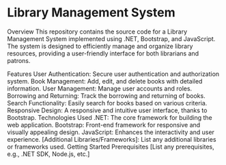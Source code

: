 # Library Management System
Overview
This repository contains the source code for a Library Management System implemented using .NET, Bootstrap, and JavaScript. The system is designed to efficiently manage and organize library resources, providing a user-friendly interface for both librarians and patrons.

Features
User Authentication: Secure user authentication and authorization system.
Book Management: Add, edit, and delete books with detailed information.
User Management: Manage user accounts and roles.
Borrowing and Returning: Track the borrowing and returning of books.
Search Functionality: Easily search for books based on various criteria.
Responsive Design: A responsive and intuitive user interface, thanks to Bootstrap.
Technologies Used
.NET: The core framework for building the web application.
Bootstrap: Front-end framework for responsive and visually appealing design.
JavaScript: Enhances the interactivity and user experience.
[Additional Libraries/Frameworks]: List any additional libraries or frameworks used.
Getting Started
Prerequisites
[List any prerequisites, e.g., .NET SDK, Node.js, etc.]
